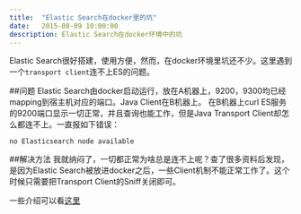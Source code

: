 ```yaml
---
title:  "Elastic Search在docker里的坑"
date:   2015-08-09 10:00:00
description: Elastic Search在docker环境中的坑
---
```

Elastic Search很好搭建，使用方便，然而，在docker环境里坑还不少。这里遇到一个`transport client`连不上ES的问题。

##问题
Elastic Search由docker启动运行，放在A机器上，9200，9300均已经mapping到宿主机对应的端口。Java Client在B机器上。
在B机器上curl ES服务的9200端口显示一切正常，并且查询也能工作，但是Java Transport Client却怎么都连不上。一直报如下错误：

```
no Elasticsearch node available
```

##解决方法
我就纳闷了，一切都正常为啥总是连不上呢？查了很多资料后发现，是因为Elastic Search被放进docker之后，一些Client机制不能正常工作了。这个时候只需要把Transport Client的Sniff关闭即可。

一些介绍可以看[这里](https://github.com/olivere/elastic/issues/57)
